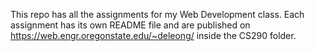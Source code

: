 This repo has all the assignments for my Web Development class. Each assignment has its own README file and are published on https://web.engr.oregonstate.edu/~deleong/ inside the CS290 folder. 
